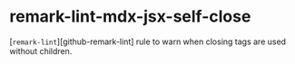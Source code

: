 # remark-lint-mdx-jsx-self-close


[`remark-lint`][github-remark-lint] rule to warn when closing tags are used without
children.